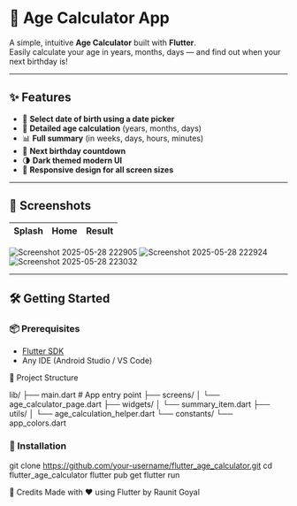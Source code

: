 # 📆 Age Calculator App

A simple, intuitive **Age Calculator** built with **Flutter**.  
Easily calculate your age in years, months, days — and find out when your next birthday is!

---

## ✨ Features

- 📅 **Select date of birth using a date picker**
- 🧮 **Detailed age calculation** (years, months, days)
- 📊 **Full summary** (in weeks, days, hours, minutes)
- 🎂 **Next birthday countdown**
- 🌗 **Dark themed modern UI**
- 📱 **Responsive design for all screen sizes**

---

## 📸 Screenshots

| Splash | Home | Result |
|:------------|:------------|:------------|
![Screenshot 2025-05-28 222905](https://github.com/user-attachments/assets/8a3218ea-664b-4a24-96c9-ce545ee9c423)
![Screenshot 2025-05-28 222924](https://github.com/user-attachments/assets/fcd6170f-5786-42d9-b26e-24faa3cc3554)
![Screenshot 2025-05-28 223032](https://github.com/user-attachments/assets/c2a8cd11-27f2-45fe-8f31-4d88e2236e83)


---

## 🛠️ Getting Started

### 📦 Prerequisites
- [Flutter SDK](https://flutter.dev/docs/get-started/install)
- Any IDE (Android Studio / VS Code)


📂 Project Structure

lib/
├── main.dart                # App entry point
├── screens/
│   └── age_calculator_page.dart
├── widgets/
│   └── summary_item.dart
├── utils/
│   └── age_calculation_helper.dart
└── constants/
    └── app_colors.dart



### 🚀 Installation

git clone https://github.com/your-username/flutter_age_calculator.git
cd flutter_age_calculator
flutter pub get
flutter run








🙌 Credits
Made with ❤️ using Flutter by Raunit Goyal
